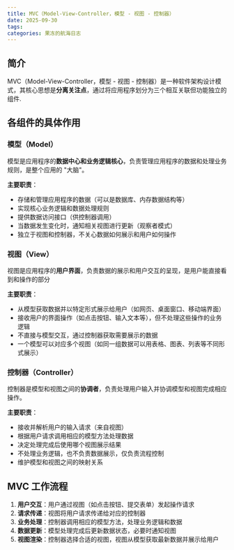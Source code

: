 ```yaml
---
title: MVC（Model-View-Controller，模型 - 视图 - 控制器）
date: 2025-09-30
tags:
categories: 果冻的航海日志
---
```

## 简介
MVC（Model-View-Controller，模型 - 视图 - 控制器）是一种软件架构设计模式，其核心思想是**分离关注点**，通过将应用程序划分为三个相互关联但功能独立的组件.

## 各组件的具体作用
### 模型（Model）

模型是应用程序的**数据中心和业务逻辑核心**，负责管理应用程序的数据和处理业务规则，是整个应用的 "大脑"。

**主要职责**：

- 存储和管理应用程序的数据（可以是数据库、内存数据结构等）
- 实现核心业务逻辑和数据处理规则
- 提供数据访问接口（供控制器调用）
- 当数据发生变化时，通知相关视图进行更新（观察者模式）
- 独立于视图和控制器，不关心数据如何展示和用户如何操作
### 视图（View）

视图是应用程序的**用户界面**，负责数据的展示和用户交互的呈现，是用户能直接看到和操作的部分

**主要职责**：

- 从模型获取数据并以特定形式展示给用户（如网页、桌面窗口、移动端界面）
- 接收用户的界面操作（如点击按钮、输入文本等），但不处理这些操作的业务逻辑
- 不直接与模型交互，通过控制器获取需要展示的数据
- 一个模型可以对应多个视图（如同一组数据可以用表格、图表、列表等不同形式展示）

### 控制器（Controller）

控制器是模型和视图之间的**协调者**，负责处理用户输入并协调模型和视图完成相应操作。

**主要职责**：

- 接收并解析用户的输入请求（来自视图）
- 根据用户请求调用相应的模型方法处理数据
- 决定处理完成后使用哪个视图展示结果
- 不处理业务逻辑，也不负责数据展示，仅负责流程控制
- 维护模型和视图之间的映射关系

## MVC 工作流程

1. **用户交互**：用户通过视图（如点击按钮、提交表单）发起操作请求
2. **请求传递**：视图将用户请求传递给对应的控制器
3. **业务处理**：控制器调用相应的模型方法，处理业务逻辑和数据
4. **数据更新**：模型处理完成后更新数据状态，必要时通知视图
5. **视图渲染**：控制器选择合适的视图，视图从模型获取最新数据并展示给用户